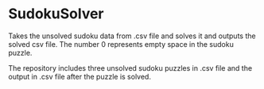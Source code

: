 # SudokuSolver

Takes the unsolved sudoku data from .csv file and solves it and outputs the solved csv file. The number 0 represents empty space in the sudoku puzzle.

The repository includes three unsolved sudoku puzzles in .csv file and the output in .csv file after the puzzle is solved.
